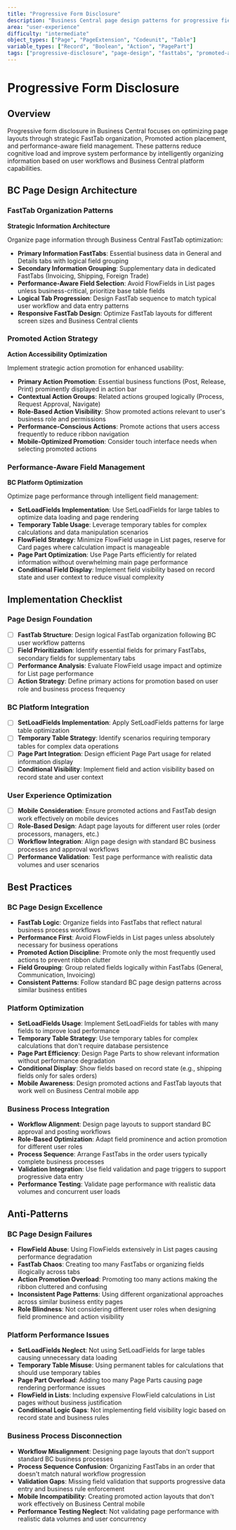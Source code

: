 ```yaml
---
title: "Progressive Form Disclosure"
description: "Business Central page design patterns for progressive field disclosure with FastTab optimization, Promoted actions, and performance-aware field management"
area: "user-experience"
difficulty: "intermediate"
object_types: ["Page", "PageExtension", "Codeunit", "Table"]
variable_types: ["Record", "Boolean", "Action", "PagePart"]
tags: ["progressive-disclosure", "page-design", "fasttabs", "promoted-actions", "bc-performance"]
---
```


# Progressive Form Disclosure

## Overview

Progressive form disclosure in Business Central focuses on optimizing page layouts through strategic FastTab organization, Promoted action placement, and performance-aware field management. These patterns reduce cognitive load and improve system performance by intelligently organizing information based on user workflows and Business Central platform capabilities.

## BC Page Design Architecture

### FastTab Organization Patterns

**Strategic Information Architecture**

Organize page information through Business Central FastTab optimization:

- **Primary Information FastTabs**: Essential business data in General and Details tabs with logical field grouping
- **Secondary Information Grouping**: Supplementary data in dedicated FastTabs (Invoicing, Shipping, Foreign Trade)
- **Performance-Aware Field Selection**: Avoid FlowFields in List pages unless business-critical, prioritize base table fields
- **Logical Tab Progression**: Design FastTab sequence to match typical user workflow and data entry patterns
- **Responsive FastTab Design**: Optimize FastTab layouts for different screen sizes and Business Central clients

### Promoted Action Strategy

**Action Accessibility Optimization**

Implement strategic action promotion for enhanced usability:

- **Primary Action Promotion**: Essential business functions (Post, Release, Print) prominently displayed in action bar
- **Contextual Action Groups**: Related actions grouped logically (Process, Request Approval, Navigate)
- **Role-Based Action Visibility**: Show promoted actions relevant to user's business role and permissions
- **Performance-Conscious Actions**: Promote actions that users access frequently to reduce ribbon navigation
- **Mobile-Optimized Promotion**: Consider touch interface needs when selecting promoted actions

### Performance-Aware Field Management

**BC Platform Optimization**

Optimize page performance through intelligent field management:

- **SetLoadFields Implementation**: Use SetLoadFields for large tables to optimize data loading and page rendering
- **Temporary Table Usage**: Leverage temporary tables for complex calculations and data manipulation scenarios
- **FlowField Strategy**: Minimize FlowField usage in List pages, reserve for Card pages where calculation impact is manageable
- **Page Part Optimization**: Use Page Parts efficiently for related information without overwhelming main page performance
- **Conditional Field Display**: Implement field visibility based on record state and user context to reduce visual complexity

## Implementation Checklist

### Page Design Foundation
- [ ] **FastTab Structure**: Design logical FastTab organization following BC user workflow patterns
- [ ] **Field Prioritization**: Identify essential fields for primary FastTabs, secondary fields for supplementary tabs
- [ ] **Performance Analysis**: Evaluate FlowField usage impact and optimize for List page performance
- [ ] **Action Strategy**: Define primary actions for promotion based on user role and business process frequency

### BC Platform Integration
- [ ] **SetLoadFields Implementation**: Apply SetLoadFields patterns for large table optimization
- [ ] **Temporary Table Strategy**: Identify scenarios requiring temporary tables for complex data operations
- [ ] **Page Part Integration**: Design efficient Page Part usage for related information display
- [ ] **Conditional Visibility**: Implement field and action visibility based on record state and user context

### User Experience Optimization
- [ ] **Mobile Consideration**: Ensure promoted actions and FastTab design work effectively on mobile devices
- [ ] **Role-Based Design**: Adapt page layouts for different user roles (order processors, managers, etc.)
- [ ] **Workflow Integration**: Align page design with standard BC business processes and approval workflows
- [ ] **Performance Validation**: Test page performance with realistic data volumes and user scenarios

## Best Practices

### BC Page Design Excellence
- **FastTab Logic**: Organize fields into FastTabs that reflect natural business process workflows
- **Performance First**: Avoid FlowFields in List pages unless absolutely necessary for business operations
- **Promoted Action Discipline**: Promote only the most frequently used actions to prevent ribbon clutter
- **Field Grouping**: Group related fields logically within FastTabs (General, Communication, Invoicing)
- **Consistent Patterns**: Follow standard BC page design patterns across similar business entities

### Platform Optimization
- **SetLoadFields Usage**: Implement SetLoadFields for tables with many fields to improve load performance
- **Temporary Table Strategy**: Use temporary tables for complex calculations that don't require database persistence
- **Page Part Efficiency**: Design Page Parts to show relevant information without performance degradation
- **Conditional Display**: Show fields based on record state (e.g., shipping fields only for sales orders)
- **Mobile Awareness**: Design promoted actions and FastTab layouts that work well on Business Central mobile app

### Business Process Integration
- **Workflow Alignment**: Design page layouts to support standard BC approval and posting workflows
- **Role-Based Optimization**: Adapt field prominence and action promotion for different user roles
- **Process Sequence**: Arrange FastTabs in the order users typically complete business processes
- **Validation Integration**: Use field validation and page triggers to support progressive data entry
- **Performance Testing**: Validate page performance with realistic data volumes and concurrent user loads

## Anti-Patterns

### BC Page Design Failures
- **FlowField Abuse**: Using FlowFields extensively in List pages causing performance degradation
- **FastTab Chaos**: Creating too many FastTabs or organizing fields illogically across tabs
- **Action Promotion Overload**: Promoting too many actions making the ribbon cluttered and confusing
- **Inconsistent Page Patterns**: Using different organizational approaches across similar business entity pages
- **Role Blindness**: Not considering different user roles when designing field prominence and action visibility

### Platform Performance Issues
- **SetLoadFields Neglect**: Not using SetLoadFields for large tables causing unnecessary data loading
- **Temporary Table Misuse**: Using permanent tables for calculations that should use temporary tables
- **Page Part Overload**: Adding too many Page Parts causing page rendering performance issues
- **FlowField in Lists**: Including expensive FlowField calculations in List pages without business justification
- **Conditional Logic Gaps**: Not implementing field visibility logic based on record state and business rules

### Business Process Disconnection
- **Workflow Misalignment**: Designing page layouts that don't support standard BC business processes
- **Process Sequence Confusion**: Organizing FastTabs in an order that doesn't match natural workflow progression
- **Validation Gaps**: Missing field validation that supports progressive data entry and business rule enforcement
- **Mobile Incompatibility**: Creating promoted action layouts that don't work effectively on Business Central mobile
- **Performance Testing Neglect**: Not validating page performance with realistic data volumes and user concurrency